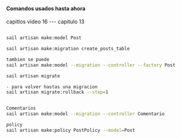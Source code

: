 #### Comandos usados hasta ahora
capitlos
video 16 --- capitulo 13
```bash

sail artisan make:model Post

sail artisan make:migration create_posts_table

tambien se puede
sail artisan make:model --migration --controller --factory Post

sail artisan migrate

- para volver hastas una migracion 
sail artisan migrate:rollback --step=1


Comentarios
sail artisan make:model --migration --controller Comentario

policy
sail artisan make:policy PostPolicy --model=Post
```